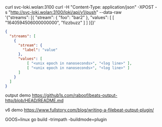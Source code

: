 curl svc-loki.wolan:3100
curl -H "Content-Type: application/json" -XPOST -s "http://svc-loki.wolan:3100/loki/api/v1/push" --data-raw \
'{"streams": [{ "stream": { "foo": "bar2" }, "values": [ [ "1640594506000000000", "fizzbuzz" ] ] }]}'

```json
{
  "streams": [
    {
      "stream": {
        "label": "value"
      },
      "values": [
          [ "<unix epoch in nanoseconds>", "<log line>" ],
          [ "<unix epoch in nanoseconds>", "<log line>" ]
      ]
    }
  ]
}
```

output demo
https://github1s.com/raboof/beats-output-http/blob/HEAD/README.md

v6 demo
https://www.fullstory.com/blog/writing-a-filebeat-output-plugin/

GOOS=linux go build -trimpath -buildmode=plugin
